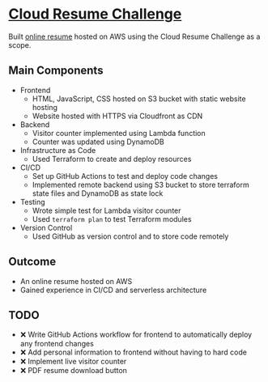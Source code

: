 # [Cloud Resume Challenge](https://cloudresumechallenge.dev/docs/the-challenge/aws/)

Built [online resume](https://kennyleong-resume.com/) hosted on AWS using the Cloud Resume Challenge as a scope.  
  
## Main Components
- Frontend
    - HTML, JavaScript, CSS hosted on S3 bucket with static website hosting
    - Website hosted with HTTPS via Cloudfront as CDN
- Backend
    - Visitor counter implemented using Lambda function
    - Counter was updated using DynamoDB
- Infrastructure as Code
    - Used Terraform to create and deploy resources
- CI/CD
    - Set up GitHub Actions to test and deploy code changes
    - Implemented remote backend using S3 bucket to store terraform state files and DynamoDB as state lock
- Testing
    - Wrote simple test for Lambda visitor counter
    - Used `terraform plan` to test Terraform modules
- Version Control
    - Used GitHub as version control and to store code remotely

## Outcome
- An online resume hosted on AWS
- Gained experience in CI/CD and serverless architecture

## TODO
- :x: Write GitHub Actions workflow for frontend to automatically deploy any frontend changes
- :x: Add personal information to frontend without having to hard code
- :x: Implement live visitor counter
- :x: PDF resume download button